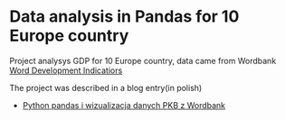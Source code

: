 # Data analysis in Pandas for 10 Europe country

Project analysys GDP for 10 Europe country, data came from Wordbank [Word Development Indicatiors](http://databank.worldbank.org/data/reports.aspx?source=world-development-indicators)


The project was described in a blog entry(in polish)

*  [Python pandas i wizualizacja danych PKB z Wordbank](http://ksopyla.com/2016/12/python-pandas-i-wizualizacja-danych-pkb-z-wordbank/)